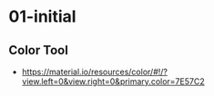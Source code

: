 # 01-initial

## Color Tool

- <https://material.io/resources/color/#!/?view.left=0&view.right=0&primary.color=7E57C2>
